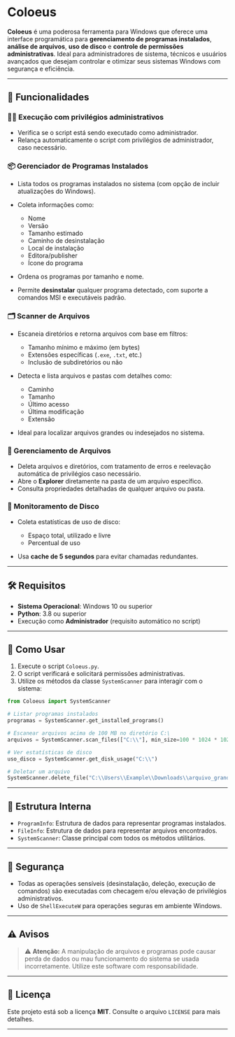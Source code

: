# Coloeus

**Coloeus** é uma poderosa ferramenta para Windows que oferece uma interface programática para **gerenciamento de programas instalados**, **análise de arquivos**, **uso de disco** e **controle de permissões administrativas**. Ideal para administradores de sistema, técnicos e usuários avançados que desejam controlar e otimizar seus sistemas Windows com segurança e eficiência.

---

## 🔧 Funcionalidades

### 👮‍♂️ Execução com privilégios administrativos

* Verifica se o script está sendo executado como administrador.
* Relança automaticamente o script com privilégios de administrador, caso necessário.

### 📦 Gerenciador de Programas Instalados

* Lista todos os programas instalados no sistema (com opção de incluir atualizações do Windows).
* Coleta informações como:

  * Nome
  * Versão
  * Tamanho estimado
  * Caminho de desinstalação
  * Local de instalação
  * Editora/publisher
  * Ícone do programa
* Ordena os programas por tamanho e nome.
* Permite **desinstalar** qualquer programa detectado, com suporte a comandos MSI e executáveis padrão.

### 🗂️ Scanner de Arquivos

* Escaneia diretórios e retorna arquivos com base em filtros:

  * Tamanho mínimo e máximo (em bytes)
  * Extensões específicas (`.exe`, `.txt`, etc.)
  * Inclusão de subdiretórios ou não
* Detecta e lista arquivos e pastas com detalhes como:

  * Caminho
  * Tamanho
  * Último acesso
  * Última modificação
  * Extensão
* Ideal para localizar arquivos grandes ou indesejados no sistema.

### 🧹 Gerenciamento de Arquivos

* Deleta arquivos e diretórios, com tratamento de erros e reelevação automática de privilégios caso necessário.
* Abre o **Explorer** diretamente na pasta de um arquivo específico.
* Consulta propriedades detalhadas de qualquer arquivo ou pasta.

### 💽 Monitoramento de Disco

* Coleta estatísticas de uso de disco:

  * Espaço total, utilizado e livre
  * Percentual de uso
* Usa **cache de 5 segundos** para evitar chamadas redundantes.

---

## 🛠️ Requisitos

* **Sistema Operacional**: Windows 10 ou superior
* **Python**: 3.8 ou superior
* Execução como **Administrador** (requisito automático no script)

---

## 🚀 Como Usar

1. Execute o script `Coloeus.py`.
2. O script verificará e solicitará permissões administrativas.
3. Utilize os métodos da classe `SystemScanner` para interagir com o sistema:

```python
from Coloeus import SystemScanner

# Listar programas instalados
programas = SystemScanner.get_installed_programs()

# Escanear arquivos acima de 100 MB no diretório C:\
arquivos = SystemScanner.scan_files(["C:\\"], min_size=100 * 1024 * 1024)

# Ver estatísticas de disco
uso_disco = SystemScanner.get_disk_usage("C:\\")

# Deletar um arquivo
SystemScanner.delete_file("C:\\Users\\Example\\Downloads\\arquivo_grande.txt")
```

---

## 📁 Estrutura Interna

* `ProgramInfo`: Estrutura de dados para representar programas instalados.
* `FileInfo`: Estrutura de dados para representar arquivos encontrados.
* `SystemScanner`: Classe principal com todos os métodos utilitários.

---

## 🔐 Segurança

* Todas as operações sensíveis (desinstalação, deleção, execução de comandos) são executadas com checagem e/ou elevação de privilégios administrativos.
* Uso de `ShellExecuteW` para operações seguras em ambiente Windows.

---

## ⚠️ Avisos

> ⚠ **Atenção:** A manipulação de arquivos e programas pode causar perda de dados ou mau funcionamento do sistema se usada incorretamente. Utilize este software com responsabilidade.

---

## 📄 Licença

Este projeto está sob a licença **MIT**. Consulte o arquivo `LICENSE` para mais detalhes.

---
